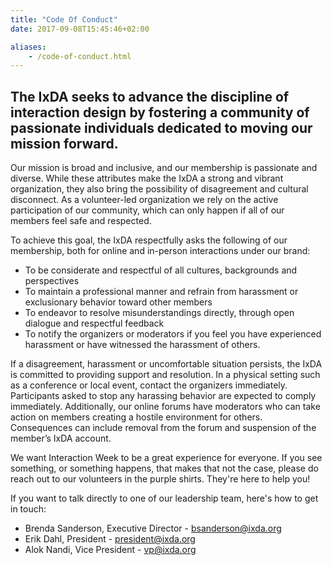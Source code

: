 ```yaml
---
title: "Code Of Conduct"
date: 2017-09-08T15:45:46+02:00

aliases:
    - /code-of-conduct.html
---
```

## The IxDA seeks to advance the discipline of interaction design by fostering a community of passionate individuals dedicated to moving our mission forward.

Our mission is broad and inclusive, and our membership is passionate and diverse. While these attributes make the IxDA a strong and vibrant organization, they also bring the possibility of disagreement and cultural disconnect. As a volunteer-led organization we rely on the active participation of our community, which can only happen if all of our members feel safe and respected.

To achieve this goal, the IxDA respectfully asks the following of our membership, both for online and in-person interactions under our brand:

* To be considerate and respectful of all cultures, backgrounds and perspectives
* To maintain a professional manner and refrain from harassment or exclusionary behavior toward other members
* To endeavor to resolve misunderstandings directly, through open dialogue and respectful feedback
* To notify the organizers or moderators if you feel you have experienced harassment or have witnessed the harassment of others.

If a disagreement, harassment or uncomfortable situation persists, the IxDA is committed to providing support and resolution. In a physical setting such as a conference or local event, contact the organizers immediately. Participants asked to stop any harassing behavior are expected to comply immediately. Additionally, our online forums have moderators who can take action on members creating a hostile environment for others. Consequences can include removal from the forum and suspension of the member’s IxDA account. 

We want Interaction Week to be a great experience for everyone. If you see something, or something happens, that makes that not the case, please do reach out to our volunteers in the purple shirts. They're here to help you!

If you want to talk directly to one of our leadership team, here's how to get in touch:

* Brenda Sanderson, Executive Director - bsanderson@ixda.org
* Erik Dahl, President - president@ixda.org
* Alok Nandi, Vice President - vp@ixda.org
